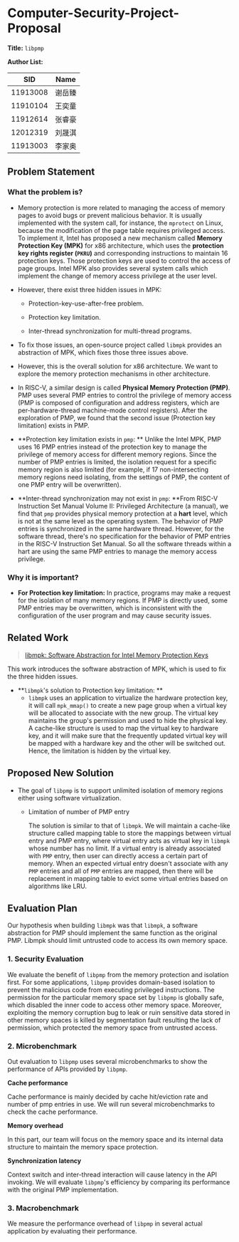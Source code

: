# Computer-Security-Project-Proposal

[//]: # "## Title and Author List"

**Title:** `libpmp`

**Author List:** 

| SID      | Name   |
| -------- | ------ |
| 11913008 | 谢岳臻 |
| 11910104 | 王奕童 |
| 11912614 | 张睿豪 |
| 12012319 | 刘晟淇 |
| 11913003 | 李家奥 |



## Problem Statement



### What the problem is?
* Memory protection is more related to managing the access of memory pages to avoid bugs or prevent malicious behavior. It is usually implemented with the system call, for instance, the `mprotect` on Linux, because the modification of the page table requires privileged access. To implement it, Intel has proposed a new mechanism called **Memory Protection Key (MPK)** for x86 architecture, which uses the **protection key rights register (`PKRU`)** and corresponding instructions to maintain 16 protection keys. Those protection keys are used to control the access of page groups. Intel MPK also provides several system calls which implement the change of memory access privilege at the user level.

* However, there exist three hidden issues in MPK:

  * Protection-key-use-after-free problem.

  * Protection key limitation.

  * Inter-thread synchronization for multi-thread programs.


* To fix those issues, an open-source project called `libmpk` provides an abstraction of MPK, which fixes those three issues above.
* However, this is the overall solution for x86 architecture. We want to explore the memory protection mechanisms in other architecture.
* In RISC-V, a similar design is called **Physical Memory Protection (PMP)**. PMP uses several PMP entries to control the privilege of memory access (PMP is composed of configuration and address registers, which are per-hardware-thread machine-mode control registers). After the exploration of PMP, we found that the second issue (Protection key limitation) exists in PMP.
* **Protection key limitation exists in `pmp`: ** Unlike the Intel MPK, PMP uses 16 PMP entries instead of the protection key to manage the privilege of memory access for different memory regions. Since the number of PMP entries is limited, the isolation request for a specific memory region is also limited (for example, if 17 non-intersecting memory regions need isolating, from the settings of PMP, the content of one PMP entry will be overwritten). 
* **Inter-thread synchronization may not exist in `pmp`: **From RISC-V Instruction Set Manual Volume II: Privileged Architecture (a manual), we find that `pmp` provides physical memory protection at a **hart** level, which is not at the same level as the operating system. The behavior of PMP entries is synchronized in the same hardware thread. However, for the software thread, there's no specification for the behavior of PMP entries in the RISC-V Instruction Set Manual. So all the software threads within a hart are using the same PMP entries to manage the memory access privilege.



### Why it is important?

* **For Protection key limitation:** In practice, programs may make a request for the isolation of many memory regions. If PMP is directly used, some PMP entries may be overwritten, which is inconsistent with the configuration of the user program and may cause security issues. 

## Related Work

> [libmpk: Software Abstraction for Intel Memory Protection Keys](https://arxiv.org/pdf/1811.07276.pdf)

This work introduces the software abstraction of MPK, which is used to fix the three hidden issues.

* **`libmpk`'s solution to Protection key limitation: **
  * `libmpk` uses an application to virtualize the hardware protection key, it will call `mpk_mmap()` to create a new page group when a virtual key will be allocated to associate with the new group.  The virtual key maintains the group's permission and used to hide the physical key. A cache-like structure is used to map the virtual key to hardware key, and it will make sure that the frequently updated virtual key will be mapped with a hardware key and the other will be switched out. Hence, the limitation is hidden by the virtual key.

<!--TODO: introduce solutions in libmpk-->

## Proposed New Solution

* The goal of `libpmp` is to support unlimited isolation of memory regions either using software virtualization.

  * Limitation of number of PMP entry

    The solution is similar to that of `libmpk`. We will maintain a cache-like structure called mapping table to store the mappings between virtual entry and PMP entry, where virtual entry acts as virtual key in `libmpk` whose number has no limit. If a virtual entry is already associated with `PMP` entry, then user can directly access a certain part of memory. When an expected virtual entry doesn't associate with any `PMP` entries and all of `PMP` entries are mapped, then there will be replacement in mapping table to evict some virtual entries based on algorithms like LRU. 

<!--TODO: introduce solutions in libmpk-->


## Evaluation Plan

Our hypothesis when building `libmpk` was that `libmpk`, a software abstraction for PMP should implement the same function as the original PMP. Libmpk should limit untrusted code to access its own memory space.

### 1. Security Evaluation

We evaluate the benefit of `libpmp` from the memory protection and isolation first. For some applications, `libpmp` provides domain-based isolation to prevent the malicious code from executing privileged instructions. The permission for the particular memory space set by `libpmp` is globally safe, which disabled the inner code to access other memory space. Moreover, exploiting the memory corruption bug to leak or ruin sensitive data stored in other memory spaces is killed by segmentation fault resulting the lack of permission, which protected the memory space from untrusted access.

### 2. Microbenchmark

Out evaluation to `libpmp` uses several microbenchmarks to show the performance of APIs provided by `libpmp`.

**Cache performance**

Cache performance is mainly decided by cache hit/eviction rate and number of pmp entries in use. We will run several microbenchmarks to check the cache performance.

**Memory overhead**

In this part, our team will focus on the memory space and its internal data structure to maintain the memory space protection.

**Synchronization latency**

Context switch and inter-thread interaction will cause latency in the API invoking. We will evaluate `libpmp`'s efficiency by comparing its performance with the original PMP implementation.

### 3. Macrobenchmark

We measure the performance overhead of `libpmp` in several actual application by evaluating their performance. 
